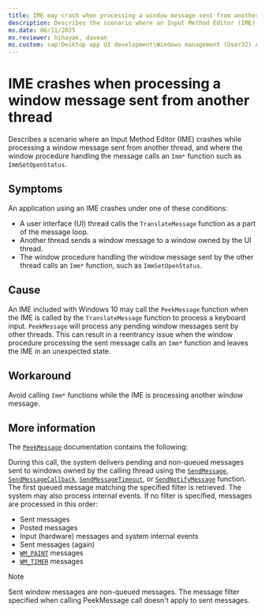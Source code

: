```yaml
---
title: IME may crash when processing a window message sent from another thread
description: Describes the scenario where an Input Method Editor (IME) may crash when processing a window message sent from another thread, where the window procedure handling the message calls an Imm* function, such as ImmSetOpenStatus.
ms.date: 06/11/2025
ms.reviewer: hihayak, davean
ms.custom: sap:Desktop app UI development\Windows management (User32) API and Windows messages
---
```


# IME crashes when processing a window message sent from another thread

Describes a scenario where an Input Method Editor (IME) crashes while processing a window message sent from another thread, and where the window procedure handling the message calls an `Imm*` function such as `ImmSetOpenStatus`.

## Symptoms

An application using an IME crashes under one of these conditions:

- A user interface (UI) thread calls the `TranslateMessage` function as a part of the message loop.
- Another thread sends a window message to a window owned by the UI thread.
- The window procedure handling the window message sent by the other thread calls an `Imm*` function, such as `ImmSetOpenStatus`.

## Cause

An IME included with Windows 10 may call the `PeekMessage` function when the IME is called by the `TranslateMessage` function to process a keyboard input. `PeekMessage` will process any pending window messages sent by other threads. This can result in a reentrancy issue when the window procedure processing the sent message calls an `Imm*` function and leaves the IME in an unexpected state.

## Workaround

Avoid calling `Imm*` functions while the IME is processing another window message.

## More information

The [`PeekMessage`](/windows/win32/api/winuser/nf-winuser-peekmessagea) documentation contains the following:

During this call, the system delivers pending and non-queued messages sent to windows owned by the calling thread using the [`SendMessage`](/windows/desktop/api/winuser/nf-winuser-sendmessage), [`SendMessageCallback`](/windows/desktop/api/winuser/nf-winuser-sendmessagecallbacka), [`SendMessageTimeout`](/windows/desktop/api/winuser/nf-winuser-sendmessagetimeouta), or [`SendNotifyMessage`](/windows/desktop/api/winuser/nf-winuser-sendnotifymessagea) function. The first queued message matching the specified filter is retrieved. The system may also process internal events. If no filter is specified, messages are processed in this order:

- Sent messages
- Posted messages
- Input (hardware) messages and system internal events
- Sent messages (again)
- [`WM_PAINT`](/windows/desktop/gdi/wm-paint) messages
- [`WM_TIMER`](/windows/desktop/winmsg/wm-timer) messages

> [!NOTE]
> Sent window messages are non-queued messages. The message filter specified when calling PeekMessage call doesn't apply to sent messages.
